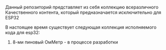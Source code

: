 Данный репозиторий представляет из себя коллекцию всеразличного Качественного контента, который предназначается исключительно  для ESP32


В настоящее время существует следующая коллекция исполняемого кода для esp32:

1. 8-ми пиновый ОмМетр - в процессе разработки
